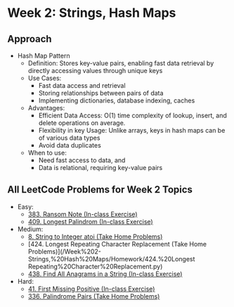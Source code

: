 # Week 2: Strings, Hash Maps

## Approach
* Hash Map Pattern
    * Definition: Stores key-value pairs, enabling fast data retrieval by directly accessing values through unique keys
    * Use Cases:
        * Fast data access and retrieval
        * Storing relationships between pairs of data
        * Implementing dictionaries, database indexing, caches
    * Advantages:
        * Efficient Data Access: O(1) time complexity of lookup, insert, and delete operations on average.
        * Flexibility in key Usage: Unlike arrays, keys in hash maps can be of various data types
        * Avoid data duplicates
    * When to use:
        * Need fast access to data, and
        * Data is relational, requiring key-value pairs

## All LeetCode Problems for Week 2 Topics
* Easy: 
    * [383. Ransom Note (In-class Exercise)](/Week%202-Strings,%20Hash%20Maps/In-class%20Exercise/383.%20Ransom%20Note.py)
    * [409. Longest Palindrom (In-class Exercise)](/Week%202-Strings,%20Hash%20Maps/In-class%20Exercise/409.%20Longest%20Palindrome.py)
* Medium:
    * [8. String to Integer atoi (Take Home Problems)](/Week%202-Strings,%20Hash%20Maps/Homework/8.%20String%20to%20Integer%20(atoi).py)
    * [424. Longest Repeating Character Replacement (Take Home Problems)](/Week%202-Strings,%20Hash%20Maps/Homework/424.%20Longest Repeating%20Character%20Replacement.py)
    * [438. Find All Anagrams in a String (In-class Exercise)](/Week%202-Strings,%20Hash%20Maps/In-class%20Exercise/438.%20Find%20All%20Anagrams%20in%20a%20String.py)
* Hard:
    * [41. First Missing Positive (In-class Exercise)](/Week%202-Strings,%20Hash%20Maps/In-class%20Exercise/41.%20First%20Missing%20Positive.py)
    * [336. Palindrome Pairs (Take Home Problems)](/Week%202-Strings,%20Hash%20Maps/Homework/336.%20Palindrome%20Pairs.py)
